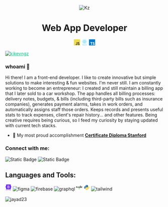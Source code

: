 <p align="center">
  <img src="https://i.ibb.co/CK4v2Y7/Screenshot-2024-04-09-at-21-21-02-removebg-preview.png" width="140" height="75" alt="Kz" />
</p>
<h1 align="center">Web App Developer</h1>
<p align="center"> <img src="https://raw.githubusercontent.com/devicons/devicon/master/icons/javascript/javascript-original.svg" alt="javascript" width="20" height="20" /> <img src="https://raw.githubusercontent.com/devicons/devicon/master/icons/react/react-original-wordmark.svg" alt="react" width="20" height="20" /> <img src="https://raw.githubusercontent.com/devicons/devicon/master/icons/typescript/typescript-original.svg" alt="typescript" width="20" height="20" /></p>

<p align="left"> <a href="https://twitter.com/kikevngz" target="blank" style="color:#03C988"><img src="https://img.shields.io/twitter/follow/kikeVngz?style=for-the-badge&color=1679AB" alt="kikevngz" /></a> </p>

### whoami 🌱
Hi there! 
I am a front-end developer. I like to create innovative but simple solutions to make interesting & fun websites. I'm never still. I am constantly working to become an entrepreneur: I created and still maintain a billing app that I later sold to a car workshop. The app handles all billing processes: delivery notes, budgets, & bills (including third-party bills such as insurance companies), generates payment alarms, takes in work orders, and automatically assigns staff those orders. Keeps records and presents useful stats to track expenses, client's repair history... and other features. 
Being creative requires being curious, so I feed my curiosity by staying updated with current tech stacks.


- 🤩 My most proud accomplishment **<a href="https://drive.google.com/file/d/1-TJIUb15pilWP8U_rpdiIphUBzl6WGkR/view?usp=sharing" alt="stanford_diploma" target="_blank">Certificate Diploma Stanford</a>**

<h3 align="left">Connect with me:</h3>
<p align="left">
  
  ![Static Badge](https://img.shields.io/badge/follow-me?style=social&logo=linkedin&label=Linkedin&link=https%3A%2F%2Fwww.linkedin.com%2Fin%2Fjaidervanegas23%2F)
  ![Static Badge](https://img.shields.io/badge/visit-me?style=social&logo=stackoverflow&link=https%3A%2F%2Fstackoverflow.com%2Fusers%2F18069936%2Fkz-3)

</p>

## Languages and Tools:
<p align="left"><img src="https://raw.githubusercontent.com/devicons/devicon/master/icons/bootstrap/bootstrap-plain-wordmark.svg" alt="bootstrap" width="20" height="20"/> <img src="https://www.vectorlogo.zone/logos/figma/figma-icon.svg" alt="figma" width="20" height="20"/> <img src="https://www.vectorlogo.zone/logos/firebase/firebase-icon.svg" alt="firebase" width="20" height="20"/> <img src="https://www.vectorlogo.zone/logos/graphql/graphql-icon.svg" alt="graphql" width="20" height="20"/> <img src="https://raw.githubusercontent.com/devicons/devicon/master/icons/nodejs/nodejs-original-wordmark.svg" alt="nodejs" width="20" height="20"/> <img src="https://raw.githubusercontent.com/devicons/devicon/master/icons/python/python-original.svg" alt="python" width="20" height="20"/> <img src="https://www.vectorlogo.zone/logos/tailwindcss/tailwindcss-icon.svg" alt="tailwind" width="20" height="20"/></p>

<p><img align="center" src="https://github-readme-stats.vercel.app/api/top-langs?username=jayad23&show_icons=true&locale=en&layout=compact" alt="jayad23" /></p>
